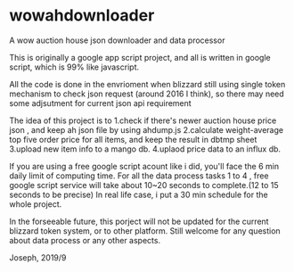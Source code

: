 # wowahdownloader
A wow auction house json downloader and data processor

This is originally a google app script project, and all is written in google script, which is 99% like javascript.

All the code is done in the envrioment when blizzard still using single token mechanism to check json request (around 2016 I think), 
so there may need some adjsutment for current json api requirement

The idea of this project is to
1.check if there's newer auction house price json , and keep ah json file by using ahdump.js
2.calculate weight-average top five order price for all items, and keep the result in dbtmp sheet
3.upload new item info to a mango db.
4.uplaod price data to an influx db.

If you are using a free google script acount like i did, you'll face the 6 min daily limit of computing time.
For all the data process tasks 1 to 4 , free google script service will take about 10~20 seconds to complete.(12 to 15 seconds to be precise)
In real life case, i put a 30 min schedule for the whole project.

In the forseeable future, this porject will not be updated for the current blizzard token system, or to other platform.
Still welcome for any question about data process or any other aspects.

Joseph, 2019/9